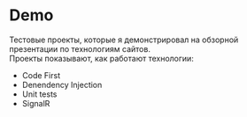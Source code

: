 # Demo
Тестовые проекты, которые я демонстрировал на обзорной презентации по технологиям сайтов. <br/>
Проекты показывают, как работают технологии:
- Code First
- Denendency Injection
- Unit tests
- SignalR
